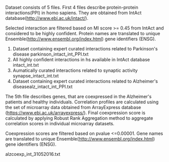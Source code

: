 Dataset consists of 5 files.
First 4 files describe protein-protein interactions(PPI) in homo sapiens. They are obtained from IntAct database(http://www.ebi.ac.uk/intact/).

Selected interaction are filtered based on MI score >= 0.45 from IntAct and considered to be highly confident.
Protein names are translated to unique Ensemble(http://www.ensembl.org/index.html) gene identifiers (ENSG). 

1. Dataset containing expert curated interactions related to Parkinson's disease parkinson_intact_int_PPI.txt
2. All highly confident interactions in hs available in IntAct database intact_int.txt
3. Aumatically curated interactions related to synaptic activity synapse_intact_int.txt
4. Dataset containing expert curated interactions related to Alzheimer's diseasealz_intact_int_PPI.txt

The 5th file describes genes, that are coexpressed  in the Alzheimer's patients and healthy individuals.
Correlation profiles are calculated using the set of microarray data obtained from ArrayExpress database (https://www.ebi.ac.uk/arrayexpress/). Final coexpression score is calculated by applying Robust Rank Aggregation method to aggregate correlation scores in individual microarray datasets.

Coexpression scores are filtered based on pvalue <=0.00001.
Gene names are translated to unique Ensemble(http://www.ensembl.org/index.html) gene identifiers (ENSG). 

alzcoexp_int_31052016.txt